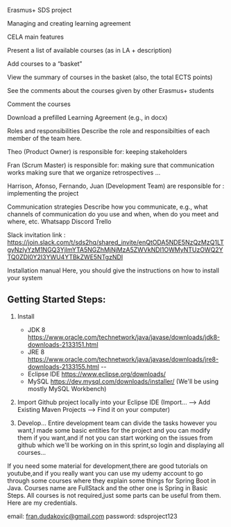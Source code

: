 Erasmus+ SDS project

Managing and creating learning agreement

CELA main features

Present a list of available courses (as in LA + description)

Add courses to a “basket”

View the summary of courses in the basket (also, the total
ECTS points)

See the comments about the courses given by other
Erasmus+ students

Comment the courses

Download a prefilled Learning Agreement (e.g., in docx)


Roles and responsibilities
Describe the role and responsibilties of each member of the team here.

Theo (Product Owner) is responsible for:
keeping stakeholders

Fran (Scrum Master) is responsible for:
making sure that communication works
making sure that we organize retrospectives
...

Harrison, Afonso, Fernando, Juan (Development Team) are responsible for : 
implementing the project

Communication strategies
Describe how you communicate, e.g., what channels of communication do you use and when, when do you meet and where, etc.
Whatsapp
Discord
Trello

Slack invitation link :
https://join.slack.com/t/sds2hq/shared_invite/enQtODA5NDE5NzQzMzQ1LTgyNzIyYzM1NGQ3YjlmYTA5NGZhMjNjMzA5ZWVkNDI1OWMyNTUzOWQ2YTQ0ZDI0Y2I3YWU4YTBkZWE5NTgzNDI


Installation manual
Here, you should give the instructions on how to install your system




Getting Started Steps:
----------------------------
1) Install
      - JDK 8 https://www.oracle.com/technetwork/java/javase/downloads/jdk8-downloads-2133151.html
      - JRE 8 https://www.oracle.com/technetwork/java/javase/downloads/jre8-downloads-2133155.html --
      - Eclipse IDE https://www.eclipse.org/downloads/
      - MySQL https://dev.mysql.com/downloads/installer/ (We'll be using mostly MySQL Workbench)
      
2) Import Github project locally into your Eclipse IDE (Import... --> Add Existing Maven Projects --> Find it on your computer)

3) Develop... Entire development team can divide the tasks however you want,I made some basic entities for the project and you can modify them if you want,and if not you can start working on the issues from github which we'll be working on in this sprint,so login and displaying all courses...


If you need some material for development,there are good tutorials on youtube,and if you really want you can use my udemy account
to go through some courses where they explain some things for Spring Boot in Java. Courses name are FullStack and the other one is Spring in Basic Steps. All courses is not required,just some parts can be useful from them.
Here are my credentials.

email: fran.dudakovic@gmail.com
password: sdsproject123
